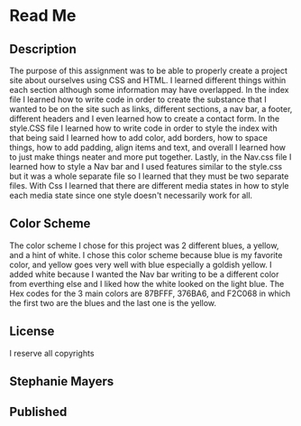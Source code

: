 # Read Me
## Description
The purpose of this assignment was to be able to properly create a project site about ourselves using CSS and HTML. I learned different things within each section although some information may have overlapped. In the index file I learned how to write code in order to create the substance that I wanted to be on the site such as links, different sections, a nav bar, a footer, different headers and I even learned how to create a contact form. In the style.CSS file I learned how to write code in order to style the index with that being said I learned how to add color, add borders, how to space things, how to add padding, align items and text, and overall I learned how to just make things neater and more put together. Lastly, in the Nav.css file I learned how to style a Nav bar and I used features similar to the style.css but it was a whole separate file so I learned that they must be two separate files. With Css I learned that there are different media states in how to style each media state since one style doesn't necessarily work for all.
## Color Scheme
The color scheme I chose for this project was 2 different blues, a yellow, and a hint of white. I chose this color scheme because blue is my favorite color, and yellow goes very well with blue especially a goldish yellow. I added white because I wanted the Nav bar writing to be a different color from everthing else and I liked how the white looked on the light blue. The Hex codes for the 3 main colors are 87BFFF, 376BA6, and F2C068 in which the first two are the blues and the last one is the yellow.
## License 
I reserve all copyrights


## Stephanie Mayers
## Published

